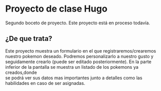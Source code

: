 # Proyecto de clase Hugo
Segundo boceto de proyecto.
Este proyecto está en proceso todavía.
## ¿De que trata?
Este proyecto muestra un formulario en el que registraremos/crearemos nuestro pokemon deseado.
Podremos personalizarlo a nuestro gusto y seguidamente crearlo (puede ser editado posteriormente).
En la parte inferior de la pantalla se muestra un listado de los pokemons ya creados,donde  
se podrá ver sus datos mas importantes junto a detalles como las habilidades en caso de ser asignadas.

